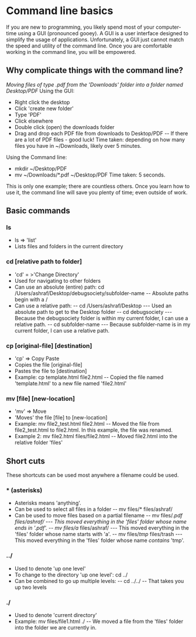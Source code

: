 # Command line basics
If you are new to programming, you likely spend most of your computer-time using a GUI (pronounced gooey). A GUI is a user interface designed to simplify the usage of applications. Unfortunately, a GUI just cannot match the speed and utility of the command line. Once you are comfortable working in the command line, you will be empowered.

## Why complicate things with the command line?
*Moving files of type .pdf from the 'Downloads' folder into a folder named Desktop/PDF*
Using the GUI:
- Right click the desktop
- Click 'create new folder'
- Type 'PDF'
- Click elsewhere
- Double click (open) the downloads folder
- Drag and drop each PDF file from downloads to Desktop/PDF
-- If there are a lot of PDF files - good luck!
Time taken: depending on how many files you have in ~/Downloads, likely over 5 minutes.

Using the Command line:
- mkdir ~/Desktop/PDF
- mv ~/Downloads/*.pdf ~/Desktop/PDF
Time taken: 5 seconds.

This is only one example; there are countless others. Once you learn how to use it, the command line will save you plenty of time; even outside of work.

## Basic commands
### ls
- ls => 'list'
- Lists files and folders in the current directory

### cd [relative path to folder]
- 'cd' = >'Change Directory'
- Used for navigating to other folders
- Can use an absolute (entire) path: cd /Users/ashraf/Desktop/debugsociety/subfolder-name
-- Absolute paths begin with a /
- Can use a relative path:
-- cd /Users/ashraf/Desktop
--- Used an absolute path to get to the Desktop folder
-- cd debugsociety
--- Because the debugsociety folder is within my current folder, I can use a relative path.
-- cd subfolder-name
--- Because subfolder-name is in my current folder, I can use a relative path.

### cp [original-file] [destination]
- 'cp' => Copy Paste
- Copies the file [original-file]
- Pastes the file to [destination]
- Example: cp template.html file2.html
-- Copied the file named 'template.html' to a new file named 'file2.html'

### mv [file] [new-location]
- 'mv' => Move
- 'Moves' the file [file] to [new-location]
- Example: mv file2_test.html file2.html
-- Moved the file from file2_test.html to file2.html. In this example, the file was renamed.
- Example 2: mv file2.html files/file2.html
-- Moved file2.html into the relative folder 'files'

## Short cuts
These shortcuts can be used most anywhere a filename could be used.

### * (asterisks)
- Asterisks means 'anything'.
- Can be used to select all files in a folder
-- mv files/* files/ashraf/
- Can be used to move files based on a partial filename
-- mv files/*.pdf files/ashraf/
--- This moved everything in the 'files' folder whose name ends in '.pdf'.
-- mv files/a* files/ashraf/
--- This moved everything in the 'files' folder whose name starts with 'a'.
-- mv files/*tmp* files/trash
--- This moved everything in the 'files' folder whose name *contains* 'tmp'.

### ../
- Used to denote 'up one level'
- To change to the directory 'up one level': cd ../
- Can be combined to go up multiple levels:
-- cd ../../
-- That takes you up two levels

### ./
- Used to denote 'current directory'
- Example: mv files/file1.html ./
-- We moved a file from the 'files' folder into the folder we are currently in.
